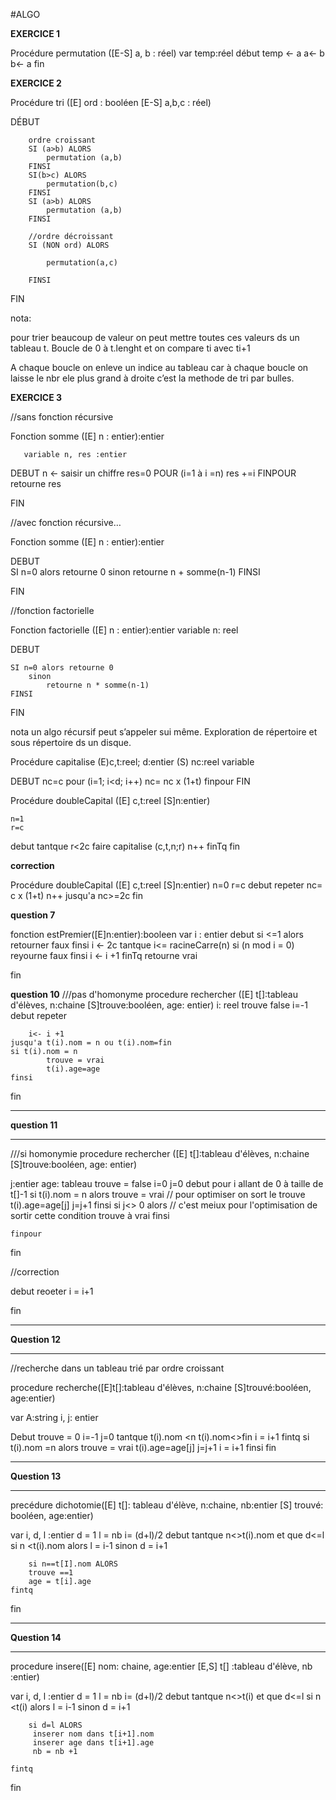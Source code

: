 #ALGO 

**EXERCICE 1**

Procédure permutation ([E-S] a, b : réel)
	var temp:réel
	début
		temp ← a
		a← b
		b<- a
	fin

**EXERCICE 2**

Procédure  tri ([E] ord : booléen [E-S] a,b,c : réel)

DÉBUT
	
		ordre croissant
		SI (a>b) ALORS
			permutation (a,b)
		FINSI
		SI(b>c) ALORS
			permutation(b,c)
		FINSI
		SI (a>b) ALORS
			permutation (a,b)
		FINSI

		//ordre décroissant
		SI (NON ord) ALORS

			permutation(a,c)
	
		FINSI	
FIN

nota:
 
pour trier beaucoup de valeur on peut mettre toutes ces valeurs ds un tableau t.
Boucle de 0 à t.lenght
et on compare ti avec ti+1






A chaque boucle on enleve un indice au tableau car à chaque boucle on laisse le nbr ele plus grand à droite
c’est la methode de tri par bulles.


**EXERCICE 3**

//sans fonction récursive

Fonction somme ([E] n : entier):entier

       variable n, res :entier
DEBUT
       n ← saisir un chiffre 
       res=0
       POUR (i=1 à i =n)
           res +=i
       FINPOUR
       retourne res
       
FIN


//avec fonction récursive…

Fonction somme ([E] n : entier):entier

      
DEBUT	
	SI n=0 alors retourne 0
		sinon 
			retourne n + somme(n-1)
	FINSI
       
FIN





//fonction factorielle

Fonction factorielle ([E] n : entier):entier
	variable n: reel
	
DEBUT
	
	SI n=0 alors retourne 0
		sinon 
			retourne n * somme(n-1)
	FINSI

FIN


nota
un algo récursif peut s’appeler sui même.
Exploration de répertoire et sous répertoire ds un disque.







Procédure capitalise (E)c,t:reel; d:entier (S) nc:reel
 variable 

DEBUT
	nc=c
	pour (i=1; i<d; i++)
		nc= nc x (1+t)
	finpour
FIN





Procédure doubleCapital ([E] c,t:reel [S]n:entier) 

	n=1
	r=c
debut
	tantque r<2c faire
		capitalise (c,t,n;r)
		n++
	finTq
fin

**correction**


Procédure doubleCapital ([E] c,t:reel [S]n:entier) 
	n=0
	r=c
debut
	repeter
		nc= c x (1+t)
		n++
	jusqu'a nc>=2c
fin


**question 7**

fonction estPremier([E]n:entier):booleen
var i : entier
debut
	si <=1 alors retourner faux finsi
	i <- 2c
	tantque i<= racineCarre(n)
		si (n mod i = 0) reyourne faux finsi
		i <- i +1
	finTq
	retourne vrai

fin

**question 10**
///pas d'homonyme
procedure rechercher ([E] t[]:tableau d'élèves, n:chaine [S]trouve:booléen, age: entier)
i: reel
trouve false
i=-1
debut
	repeter

		i<- i +1
	jusqu'a t(i).nom = n ou t(i).nom=fin
	si t(i).nom = n
			trouve = vrai
			t(i).age=age
	finsi
fin

*****************
**question 11**
*****************


///si homonymie
procedure rechercher ([E] t[]:tableau d'élèves, n:chaine [S]trouve:booléen, age: entier)

j:entier
age: tableau
trouve = false
i=0
j=0
debut
	pour i allant de 0 à taille de t[]-1
		si t(i).nom = n alors
			trouve = vrai   // pour optimiser on sort le trouve 
			t(i).age=age[j]
			j=j+1
		finsi
		si j<> 0 alors  // c'est meiux pour l'optimisation de sortir cette condition
			trouve à vrai
		finsi
	
	finpour
fin

//correction

debut
	reoeter 
		i = i+1

fin





*****************
**Question 12**
*****************


//recherche dans un tableau trié par ordre croissant

procedure recherche([E]t[]:tableau d'élèves, n:chaine [S]trouvé:booléen, age:entier)

var A:string
i, j: entier

Debut
trouve = 0
i=-1
j=0
	tantque  t(i).nom <n  t(i).nom<>fin
		i = i+1
	fintq
	si t(i).nom =n alors
			trouve = vrai
			t(i).age=age[j]
			j=j+1
			i = i+1
		finsi
fin



*****************
**Question 13**
****************

precédure dichotomie([E] t[]: tableau d'élève, n:chaine, nb:entier [S] trouvé: booléen, age:entier)

var
	i, d, l :entier
	d = 1
	l = nb
	i= (d+l)/2
debut
	tantque n<>t(i).nom et que d<=l
		si n <t(i).nom alors
			l = i-1
		sinon
			d = i+1

		si n==t[I].nom ALORS
		trouve ==1
		age = t[i].age
	fintq

fin


********************
**Question 14**
********************

procedure insere([E] nom: chaine, age:entier [E,S] t[] :tableau d'élève, nb :entier)

var
	i, d, l :entier
	d = 1
	l = nb
	i= (d+l)/2
debut
	tantque n<>t(i) et que d<=l
		si n <t(i) alors
			l = i-1
		sinon
			d = i+1

		si d=l ALORS
		 inserer nom dans t[i+1].nom
		 inserer age dans t[i+1].age
		 nb = nb +1
		
	fintq

fin








